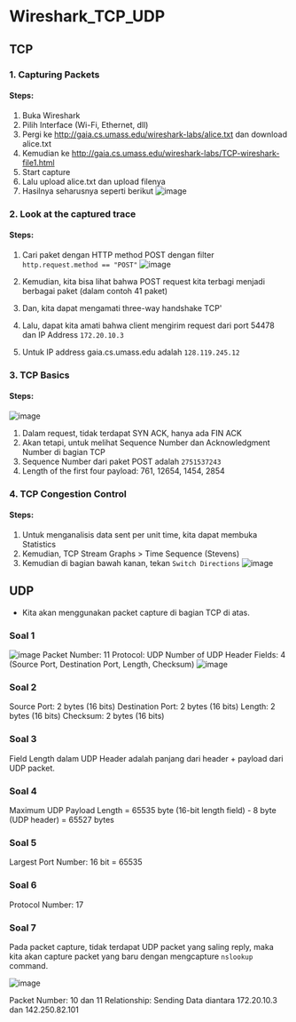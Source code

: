 # Wireshark_TCP_UDP
## TCP
### 1. Capturing Packets
#### Steps:
1. Buka Wireshark
2. Pilih Interface (Wi-Fi, Ethernet, dll)
3. Pergi ke http://gaia.cs.umass.edu/wireshark-labs/alice.txt dan download alice.txt
4. Kemudian ke http://gaia.cs.umass.edu/wireshark-labs/TCP-wireshark-file1.html
5. Start capture
6. Lalu upload alice.txt dan upload filenya
7. Hasilnya seharusnya seperti berikut
![image](https://github.com/Mikask1/Wireshark_TCP_UDP/assets/88318140/095c4ce4-9ed3-4c84-814c-cbb3322ca25c)

### 2. Look at the captured trace
#### Steps:
1. Cari paket dengan HTTP method POST dengan filter `http.request.method == "POST"`
![image](https://github.com/Mikask1/Wireshark_TCP_UDP/assets/88318140/84badb28-b9d8-4d04-bded-d7f0b190657b)

3. Kemudian, kita bisa lihat bahwa POST request kita terbagi menjadi berbagai paket (dalam contoh 41 paket)
4. Dan, kita dapat mengamati three-way handshake TCP'
5. Lalu, dapat kita amati bahwa client mengirim request dari port 54478 dan IP Address `172.20.10.3`
6. Untuk IP address gaia.cs.umass.edu adalah `128.119.245.12`

### 3. TCP Basics
#### Steps:
![image](https://github.com/Mikask1/Wireshark_TCP_UDP/assets/88318140/7ca8928c-3400-4907-9da4-6a7f4cd03c32)
1. Dalam request, tidak terdapat SYN ACK, hanya ada FIN ACK
2. Akan tetapi, untuk melihat Sequence Number dan Acknowledgment Number di bagian TCP
3. Sequence Number dari paket POST adalah `2751537243`
4. Length of the first four payload: 761, 12654, 1454, 2854

### 4. TCP Congestion Control
#### Steps:
1. Untuk menganalisis data sent per unit time, kita dapat membuka Statistics
2. Kemudian, TCP Stream Graphs > Time Sequence (Stevens)
3. Kemudian di bagian bawah kanan, tekan `Switch Directions`
![image](https://github.com/Mikask1/Wireshark_TCP_UDP/assets/88318140/c4ef3529-0ab0-4779-a653-5c1d588792fa)

## UDP
- Kita akan menggunakan packet capture di bagian TCP di atas.
### Soal 1
![image](https://github.com/Mikask1/Wireshark_TCP_UDP/assets/88318140/c3c63f93-4229-43d5-b39c-f64aec21cdef)
Packet Number: 11
Protocol: UDP
Number of UDP Header Fields: 4 (Source Port, Destination Port, Length, Checksum)
![image](https://github.com/Mikask1/Wireshark_TCP_UDP/assets/88318140/33c21748-190d-4d2f-96de-36875a5e7b47)
### Soal 2
Source Port: 2 bytes (16 bits)
Destination Port: 2 bytes (16 bits)
Length: 2 bytes (16 bits)
Checksum: 2 bytes (16 bits)
### Soal 3
Field Length dalam UDP Header adalah panjang dari header + payload dari UDP packet.
### Soal 4
Maximum UDP Payload Length = 65535 byte (16-bit length field) - 8 byte (UDP header) = 65527 bytes
### Soal 5
Largest Port Number: 16 bit = 65535
### Soal 6
Protocol Number: 17
### Soal 7
Pada packet capture, tidak terdapat UDP packet yang saling reply, maka kita akan capture packet yang baru dengan mengcapture `nslookup` command.

![image](https://github.com/Mikask1/Wireshark_TCP_UDP/assets/88318140/330e4dc0-afce-4b17-a398-874a48afc7cc)

Packet Number: 10 dan 11
Relationship: Sending Data diantara 172.20.10.3 dan 142.250.82.101
